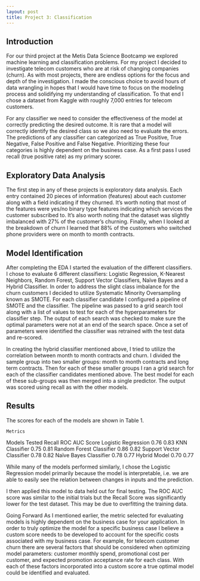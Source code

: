 ```yaml
---
layout: post
title: Project 3: Classification
---
```

## Introduction
For our third project at the Metis Data Science Bootcamp we explored machine learning and classification problems.  For my project I decided to investigate telecom customers who are at risk of changing companies (churn).  As with most projects, there are endless options for the focus and depth of the investigation.  I made the conscious choice to avoid hours of data wrangling in hopes that I would have time to focus on the modeling process and solidifying my understanding of classification.  To that end I chose a dataset from Kaggle with roughly 7,000 entries for telecom customers. 

For any classifier we need to consider the effectiveness of the model at correctly predicting the desired outcome.  It is rare that a model will correctly identify the desired class so we also need to evaluate the errors.  The predictions of any classifier can categorized as True Positive, True Negative, False Positive and False Negative.  Prioritizing these four categories is highly dependent on the business case.  As a first pass I used recall (true positive rate) as my primary scorer.

## Exploratory Data Analysis
The first step in any of these projects is exploratory data analysis.   Each entry contained 20 pieces of information (features) about each customer along with a field indicating if they churned.   It’s worth noting that most of the features were yes/no binary type features indicating which services the customer subscribed to.  It’s also worth noting that the dataset was slightly imbalanced with 27% of the customer’s churning.  Finally, when I looked at the breakdown of churn I learned that 88% of the customers who switched phone providers were on month to month contracts.

## Model Identification
After completing the EDA I started the evaluation of the different classifiers.  I chose to evaluate 6 different classifiers: Logistic Regression, K-Nearest Neighbors, Random Forest, Support Vector Classifiers, Naïve Bayes and a Hybrid Classifier.  In order to address the slight class imbalance for the churn customers I decided to utilize Systematic Minority Oversampling known as SMOTE.  For each classifier candidate I configured a pipeline of SMOTE and the classifier.  The pipeline was passed to a grid search tool along with a list of values to test for each of the hyperparameters for classifier step.  The output of each search was checked to make sure the optimal parameters were not at an end of the search space.  Once a set of parameters were identified the classifier was retrained with the test data and re-scored.

In creating the hybrid classifier mentioned above, I tried to utilize the correlation between month to month contracts and churn.  I divided the sample group into two smaller groups: month to month contracts and long term contracts.  Then for each of these smaller groups I ran a grid search for each of the classifier candidates mentioned above.  The best model for each of these sub-groups was then merged into a single predictor.  The output was scored using recall as with the other models.

## Results
The scores for each of the models are shown in Table 1.

	Metrics
Models Tested	Recall	ROC AUC
Score
Logistic Regression	0.76	0.83
KNN Classifier	0.75	0.81
Random Forest Classifier	0.86	0.82
Support Vector Classifier	0.78	0.82
Naïve Bayes Classifier	0.78	0.77
Hybrid Model	0.70	0.77

While many of the models performed similarly, I chose the Logistic Regression model primarily because the model is interpretable, i.e. we are able to easily see the relation between changes in inputs and the prediction.

I then applied this model to data held out for final testing.  The ROC AUC score was similar to the initial trials but the Recall Score was significantly lower for the test dataset.  This may be due to overfitting the training data.

Going Forward
As I mentioned earlier, the metric selected for evaluating models is highly dependent on the business case for your application.  In order to truly optimize the model for a specific business case I believe a custom score needs to be developed to account for the specific costs associated with my business case.  For example, for telecom customer churn there are several factors that should be considered when optimizing model parameters: customer monthly spend, promotional cost per customer, and expected promotion acceptance rate for each class.  With each of these factors incorporated into a custom score a true optimal model could be identified and evaluated.

